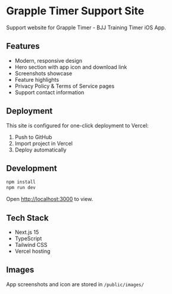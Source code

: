 # Grapple Timer Support Site

Support website for Grapple Timer - BJJ Training Timer iOS App.

## Features

- Modern, responsive design
- Hero section with app icon and download link
- Screenshots showcase
- Feature highlights
- Privacy Policy & Terms of Service pages
- Support contact information

## Deployment

This site is configured for one-click deployment to Vercel:

1. Push to GitHub
2. Import project in Vercel
3. Deploy automatically

## Development

```bash
npm install
npm run dev
```

Open [http://localhost:3000](http://localhost:3000) to view.

## Tech Stack

- Next.js 15
- TypeScript
- Tailwind CSS
- Vercel hosting

## Images

App screenshots and icon are stored in `/public/images/`